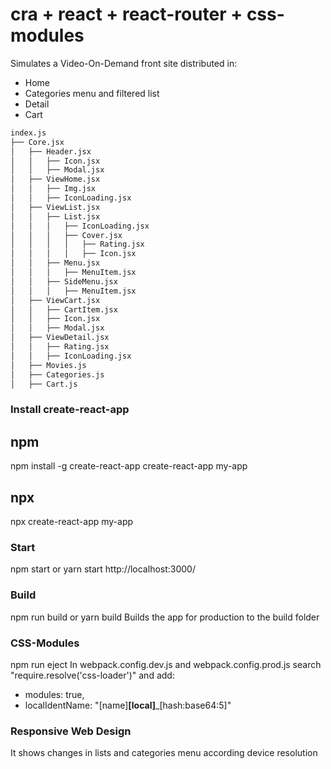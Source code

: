 # cra + react + react-router + css-modules

Simulates a Video-On-Demand front site distributed in:
* Home
* Categories menu and filtered list
* Detail
* Cart

```bash
index.js
├── Core.jsx 
│   ├── Header.jsx  
│   │   ├── Icon.jsx
│   │   ├── Modal.jsx
│   ├── ViewHome.jsx
│   │   ├── Img.jsx
│   │   ├── IconLoading.jsx
│   ├── ViewList.jsx  
│   │   ├── List.jsx
│   │   │   ├── IconLoading.jsx
│   │   │   ├── Cover.jsx 
│   │   │   │   ├── Rating.jsx  
│   │   │   │   ├── Icon.jsx 
│   │   ├── Menu.jsx
│   │   │   ├── MenuItem.jsx
│   │   ├── SideMenu.jsx
│   │   │   ├── MenuItem.jsx
│   ├── ViewCart.jsx  
│   │   ├── CartItem.jsx 
│   │   ├── Icon.jsx
│   │   ├── Modal.jsx
│   ├── ViewDetail.jsx   
│   │   ├── Rating.jsx 
│   │   ├── IconLoading.jsx 
│   ├── Movies.js  
│   ├── Categories.js
│   ├── Cart.js
```

### Install create-react-app
## npm
npm install -g create-react-app 
create-react-app my-app
## npx
npx create-react-app my-app

### Start
npm start or yarn start
http://localhost:3000/

### Build
npm run build or yarn build
Builds the app for production to the build folder

### CSS-Modules
npm run eject
In webpack.config.dev.js and webpack.config.prod.js search "require.resolve('css-loader')" and add:
* modules: true,
* localIdentName: "[name]__[local]___[hash:base64:5]"

### Responsive Web Design
It shows changes in lists and categories menu according device resolution

